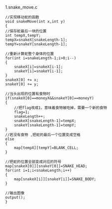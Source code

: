 1.snake_move.c  

    //实现移动蛇的函数 
    void snakeMove(int x,int y)
    {
	//保存蛇最后一块的位置 
	int tempX,tempY;
	tempX=snakeX[snakeLength-1];
	tempY=snakeY[snakeLength-1];
	
	//重新计算蛇整个身体的位置
	for(int i=snakeLength-1;i>0;i--)
	{
		snakeX[i]=snakeX[i-1];
		snakeY[i]=snakeY[i-1];
	} 
	snakeX[0] += x;
	snakeY[0] += y;
	
	//当头出现的位置有食物时 
	if(snakeX[0]==moneyX&&snakeY[0]==moneyY)
	{
		//把flag改成1，意味着食物被吃掉，需要一个新的食物
		flag=1;
		snakeLength++;
		snakeX[snakeLength-1]=tempX;
		snakeY[snakeLength-1]=tempY;
	} 
	//若没有食物 ,把蛇的最后一个位置变成空格 
	else
	{
		map[tempX][tempY]=BLANK_CELL;
	}
	
	//把蛇的位置全部变成对应的符号 
	map[snakeX[0]][snakeY[0]]=SNAKE_HEAD;
	for(int i=1;i<snakeLength;i++)
	{
		map[snakeX[i]][snakeY[i]]=SNAKE_BODY;
	} 
	
	//输出图像
	output(); 
    }

    
    